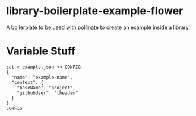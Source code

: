 # library-boilerplate-example-flower

A boilerplate to be used with [pollinate](https://github.com/everysquare/pollinate) to create an example inside a library.

# Variable Stuff

```
cat > example.json << CONFIG
{
  "name": "example-name",
  "context": {
    "baseName": "project",
    "githubUser": "theadam"
  }
}
CONFIG
```
